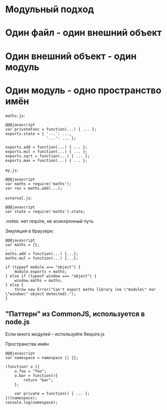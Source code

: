 <!SLIDE subsection transition=uncover>

# Модульный подход #

<!SLIDE transition=uncover>

# Один файл - один внешний объект #

<!SLIDE transition=uncover>

# Один внешний объект - один модуль #

<!SLIDE transition=uncover>

# Один модуль - одно пространство имён #

<!SLIDE transition=uncover>

`maths.js`:

    @@@javascript
    var privateFunc = function(...) { ... };
    exports.state = { '...': ...,
                      '...': ... }; 

    exports.add = function(...) { ... };
    exports.mul = function(...) { ... };
    exports.sqrt = function(...) { ... };
    exports.max = function(...) { ... };

<!SLIDE transition=uncover>

`my.js`:

    @@@javascript
    var maths = require('maths');
    var res = maths.add(...);

`external.js`:
    
    @@@javascript    
    var state = require('maths').state;
    
<!SLIDE transition=uncover>

.notes: нет require, не асинхронный путь

Эмуляция в браузере:

    @@@javascript
    var maths = {};
    . . .
    maths.add = function(...) {...};
    maths.mul = function(...) {...};

    if (typeof module === "object") {
        module.exports = maths;
    } else if (typeof window === "object") {
        window.maths = maths;
    } else {
        throw new Error("Can't export maths library (no \"module\" nor \"window\" object detected).");
    }

<!SLIDE transition=uncover>

## "Паттерн" из CommonJS, используется в node.js ##

Если много модулей – используйте Require.js

<!SLIDE transition=uncover>

Пространства имён

    @@@javascript
    var namespace = namespace || {};

    (function( o ){  
        o.foo = "foo";  
        o.bar = function(){  
            return "bar";  
        };
        
        var private = function() { ... };
    })(namespace);  
    console.log(namespace); 

